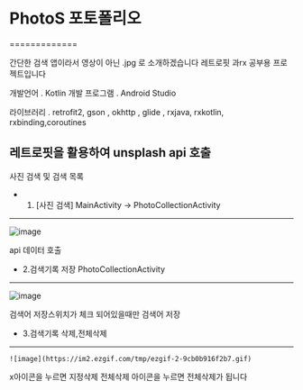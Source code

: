 # PhotoS 포토폴리오
=============
      
간단한 검색 앱이라서
영상이 아닌 .jpg 로 소개하겠습니다
레트로핏 과rx 공부용 프로젝트입니다
      
개발언어 . Kotlin
개발 프로그램 . Android Studio
     
라이브러리 . retrofit2, gson , okhttp , glide , rxjava, rxkotlin, rxbinding,coroutines
        
레트로핏을 활용하여 unsplash api 호출
-------------


사진 검색 및 검색 목록 
    
 * 1. [사진 검색] MainActivity -> PhotoCollectionActivity    
-------------
   
![image](https://im2.ezgif.com/tmp/ezgif-2-2d0899ea99d9.gif)
     
api 데이터 호출

     
* 2.검색기록 저장 PhotoCollectionActivity   
-------------      
![image](https://im2.ezgif.com/tmp/ezgif-2-58bc2f74bf22.gif)
      
검색어 저장스위치가 체크 되어있을때만 검색어 저장
       
* 3.검색기록 삭제,전체삭제
-------------       
    ![image](https://im2.ezgif.com/tmp/ezgif-2-9cb0b916f2b7.gif)      
x아이콘을 누르면 지정삭제 
전체삭제 아이콘을 누르면 전체삭제가 됩니다
